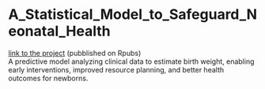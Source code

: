 # A_Statistical_Model_to_Safeguard_Neonatal_Health
[link to the project](https://rpubs.com/LucaMarletta/1261277) (pubblished on Rpubs)  
A predictive model analyzing clinical data to estimate birth weight, enabling early interventions, improved resource planning, and better health outcomes for newborns.
